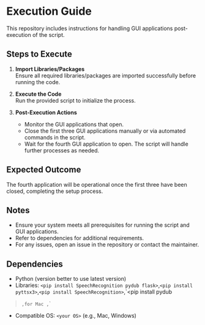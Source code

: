 # Execution Guide

This repository includes instructions for handling GUI applications post-execution of the script.

## Steps to Execute

1. **Import Libraries/Packages**  
   Ensure all required libraries/packages are imported successfully before running the code.

2. **Execute the Code**  
   Run the provided script to initialize the process.

3. **Post-Execution Actions**  
   - Monitor the GUI applications that open.
   - Close the first three GUI applications manually or via automated commands in the script.
   - Wait for the fourth GUI application to open. The script will handle further processes as needed.

## Expected Outcome

The fourth application will be operational once the first three have been closed, completing the setup process.

## Notes

- Ensure your system meets all prerequisites for running the script and GUI applications.  
- Refer to dependencies for additional requirements.  
- For any issues, open an issue in the repository or contact the maintainer.

## Dependencies

- Python (version better to use latest version)
- Libraries: `<pip install SpeechRecognition pydub flask>`,`<pip install pyttsx3>`,`<pip install SpeechRecognition>`,`<pip install pydub
>`,for Mac `<brew install ffmpeg>`,`<sudo apt-get install python3-tk>`
- Compatible OS: `<your OS>` (e.g., Mac, Windows)

